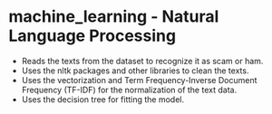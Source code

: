 # machine_learning - Natural Language Processing
- Reads the texts from the dataset to recognize it as scam or ham.
- Uses the nltk packages and other libraries to clean the texts.
- Uses the vectorization and Term Frequency-Inverse Document Frequency (TF-IDF) for the normalization of the text data.
- Uses the decision tree for fitting the model.